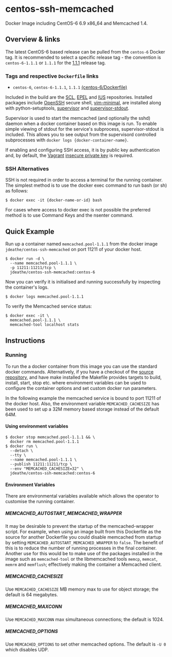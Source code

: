 centos-ssh-memcached
====================

Docker Image including CentOS-6 6.9 x86_64 and Memcached 1.4.

## Overview & links

The latest CentOS-6 based release can be pulled from the `centos-6` Docker tag. It is recommended to select a specific release tag - the convention is `centos-6-1.1.1` or `1.1.1` for the [1.1.1](https://github.com/jdeathe/centos-ssh-memcached/tree/1.1.1) release tag.

### Tags and respective `Dockerfile` links

- `centos-6`, `centos-6-1.1.1`, `1.1.1` [(centos-6/Dockerfile)](https://github.com/jdeathe/centos-ssh-memcached/blob/centos-6/Dockerfile)

Included in the build are the [SCL](https://www.softwarecollections.org/), [EPEL](http://fedoraproject.org/wiki/EPEL) and [IUS](https://ius.io) repositories. Installed packages include [OpenSSH](http://www.openssh.com/portable.html) secure shell, [vim-minimal](http://www.vim.org/), are installed along with python-setuptools, [supervisor](http://supervisord.org/) and [supervisor-stdout](https://github.com/coderanger/supervisor-stdout).

Supervisor is used to start the memcached (and optionally the sshd) daemon when a docker container based on this image is run. To enable simple viewing of stdout for the service's subprocess, supervisor-stdout is included. This allows you to see output from the supervisord controlled subprocesses with `docker logs {docker-container-name}`.

If enabling and configuring SSH access, it is by public key authentication and, by default, the [Vagrant](http://www.vagrantup.com/) [insecure private key](https://github.com/mitchellh/vagrant/blob/master/keys/vagrant) is required.

### SSH Alternatives

SSH is not required in order to access a terminal for the running container. The simplest method is to use the docker exec command to run bash (or sh) as follows: 

```
$ docker exec -it {docker-name-or-id} bash
```

For cases where access to docker exec is not possible the preferred method is to use Command Keys and the nsenter command.

## Quick Example

Run up a container named `memcached.pool-1.1.1` from the docker image `jdeathe/centos-ssh-memcached` on port 11211 of your docker host.

```
$ docker run -d \
  --name memcached.pool-1.1.1 \
  -p 11211:11211/tcp \
  jdeathe/centos-ssh-memcached:centos-6
```

Now you can verify it is initialised and running successfully by inspecting the container's logs.

```
$ docker logs memcached.pool-1.1.1
```

To verify the Memcached service status:

```
$ docker exec -it \
  memcached.pool-1.1.1 \
  memcached-tool localhost stats
```

## Instructions

### Running

To run the a docker container from this image you can use the standard docker commands. Alternatively, if you have a checkout of the [source repository](https://github.com/jdeathe/centos-ssh-memcached), and have make installed the Makefile provides targets to build, install, start, stop etc. where environment variables can be used to configure the container options and set custom docker run parameters.

In the following example the memcached service is bound to port 11211 of the docker host. Also, the environment variable `MEMCACHED_CACHESIZE` has been used to set up a 32M memory based storage instead of the default 64M.

#### Using environment variables

```
$ docker stop memcached.pool-1.1.1 && \
  docker rm memcached.pool-1.1.1
$ docker run \
  --detach \
  --tty \
  --name memcached.pool-1.1.1 \
  --publish 11211:11211/tcp \
  --env "MEMCACHED_CACHESIZE=32" \
  jdeathe/centos-ssh-memcached:centos-6
```

#### Environment Variables

There are environmental variables available which allows the operator to customise the running container.

##### MEMCACHED_AUTOSTART_MEMCACHED_WRAPPER

It may be desirable to prevent the startup of the memcached-wrapper script. For example, when using an image built from this Dockerfile as the source for another Dockerfile you could disable memcached from startup by setting `MEMCACHED_AUTOSTART_MEMCACHED_WRAPPER` to `false`. The benefit of this is to reduce the number of running processes in the final container. Another use for this would be to make use of the packages installed in the image such as `memcached-tool` or the libmemcached tools `memcp`, `memcat`, `memrm` and `memflush`; effectively making the container a Memcached client.

##### MEMCACHED_CACHESIZE

Use `MEMCACHED_CACHESIZE` MB memory max to use for object storage; the default is 64 megabytes. 

##### MEMCACHED_MAXCONN

Use `MEMCACHED_MAXCONN` max simultaneous connections; the default is 1024.

##### MEMCACHED_OPTIONS

Use `MEMCACHED_OPTIONS` to set other memcached options. The default is `-U 0` which disables UDP.
